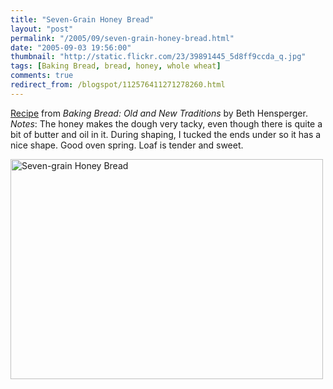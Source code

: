 ```yaml
---
title: "Seven-Grain Honey Bread"
layout: "post"
permalink: "/2005/09/seven-grain-honey-bread.html"
date: "2005-09-03 19:56:00"
thumbnail: "http://static.flickr.com/23/39891445_5d8ff9ccda_q.jpg"
tags: [Baking Bread, bread, honey, whole wheat]
comments: true
redirect_from: /blogspot/112576411271278260.html
---
```


[Recipe](http://www.thefreshloaf.com/node/12166/sevengrain-honey-bread) from _Baking Bread: Old and New Traditions_ by Beth Hensperger. _Notes_: The honey makes the dough very tacky, even though there is quite a bit of butter and oil in it. During shaping, I tucked the ends under so it has a nice shape. Good oven spring. Loaf is tender and sweet.  

<a data-flickr-embed="true"  href="https://www.flickr.com/photos/gnuf/39891445/" title="Seven-grain Honey Bread"><img src="https://c6.staticflickr.com/1/23/39891445_5d8ff9ccda.jpg" width="500" height="352" alt="Seven-grain Honey Bread"></a><script async src="//embedr.flickr.com/assets/client-code.js" charset="utf-8"></script>
